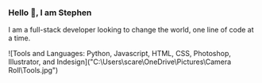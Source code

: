 ### Hello 👋, I am Stephen

I am a full-stack developer looking to change the world, one line of code at a time.

![Tools and Languages: Python, Javascript, HTML, CSS, Photoshop, Illustrator, and Indesign]("C:\Users\scare\OneDrive\Pictures\Camera Roll\Tools.jpg")

<!--
**stevec713/stevec713** is a ✨ _special_ ✨ repository because its `README.md` (this file) appears on your GitHub profile.

Here are some ideas to get you started:

- 🔭 I’m currently working on ...
- 🌱 I’m currently learning ...
- 👯 I’m looking to collaborate on ...
- 🤔 I’m looking for help with ...
- 💬 Ask me about ...
- 📫 How to reach me: ...
- 😄 Pronouns: ...
- ⚡ Fun fact: ...
-->
